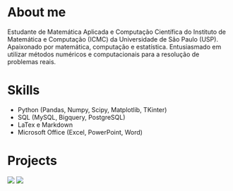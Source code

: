 # About me 
Estudante de Matemática Aplicada e Computação Científica do Instituto de Matemática e Computação (ICMC) da Universidade de São Paulo (USP). Apaixonado por matemática, computação e estatística. Entusiasmado em utilizar métodos numéricos e computacionais para a resolução de problemas reais.

# Skills

- Python (Pandas, Numpy, Scipy, Matplotlib, TKinter)
- SQL (MySQL, Bigquery, PostgreSQL)
- LaTex e Markdown
- Microsoft Office (Excel, PowerPoint, Word)

# Projects


<div>
  <a href="https://www.linkedin.com/in/gabrielcoout/" alt="LinkedIn"><img src="https://img.shields.io/badge/LinkedIn-0077B5?style=for-the-badge&logo=linkedin&logoColor=white" /></a>
  <a href="https://medium.com/@gabriel.coutinho.chaves" alt="Medium"><img src="https://img.shields.io/badge/Medium-12100E?style=for-the-badge&logo=medium&logoColor=white"/></a>
  </div>
